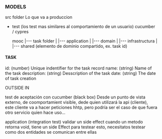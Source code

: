 ### MODELS

src  folder
Lo que va a produccion
- test (los test mas similares al comportamiento de un usuario) cucumber / cypres

    mooc
    |--- task folder
    |     |--- application
    |     |--- domain
    |     |--- infrastructura
    |
    |--- shared (elemento de dominio compartido, ex. task id)


#### TASK
id: (number) Unique indentifier for the task record
name: (string) Name of the task
description: (string) Desscription of the task
date: (string) The date of task creation

OUTSIDE IN

test de aceptación con cucumber (black box)
Desde un punto de vista externo, de coomportamient visible, dede quien utilizará la api (cliente), este cliente va a hacer peticiones hhtp, pero podría ser el caso de que fuera otro servicio quien hace uso...


application (integration test)
validar un side effect
cuando un metodo retorna void, tiene un side Effect
para testear esto, necesitatos testear como dos entidades se comunican entre ellas

